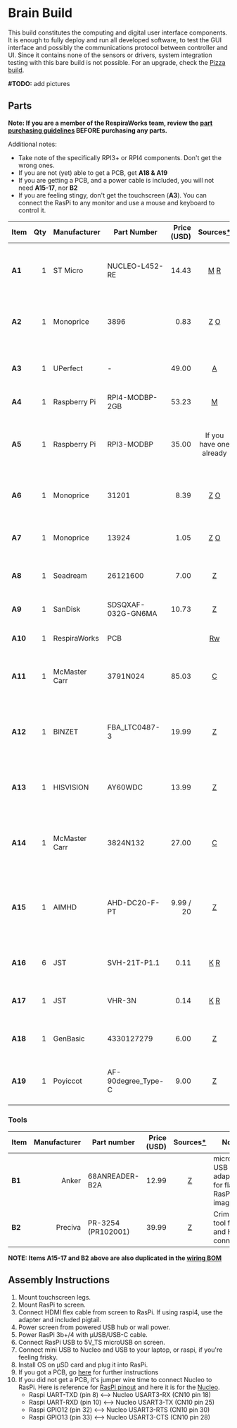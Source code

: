 # Brain Build

This build constitutes the computing and digital user interface components.
It is enough to fully deploy and run all developed software, to test the GUI interface and
possibly the communications protocol between controller and UI. Since it contains none of the sensors
or drivers, system integration testing with this bare build is not possible.
For an upgrade, check the [Pizza build](../pizza_build).

**#TODO:** add pictures

## Parts

**Note: If you are a member of the RespiraWorks team, review the [part purchasing guidelines][ppg]
BEFORE purchasing any parts.**

Additional notes:
- Take note of the specifically RPI3+ or RPI4 components. Don't get the wrong ones.
- If you are not (yet) able to get a PCB, get **A18 & A19**
- If you are getting a PCB, and a power cable is included, you will not need **A15-17**, nor **B2**
- If you are feeling stingy, don't get the touchscreen (**A3**). You can connect the RasPi to any monitor and use
a mouse and keyboard to control it.

[ppg]: ../../manufacturing/purchasing_guidelines.md

| Item  | Qty | Manufacturer  | Part Number        | Price (USD) | Sources[*][ppg]         | Notes |
| ----  |----:| --------------| ------------------ | -----------:|:-----------------------:| ----- |
|**A1** | 1   | ST Micro      | NUCLEO-L452-RE     | 14.43       | [M][a1mouser] [R][a1rs] | STM32 Nucleo dev board, make sure to **NOT get the -P** version |
|**A2** | 1   | Monoprice     | 3896               | 0.83        | [Z][a2amzn] [O][a2mono] | USB-A to miniUSB-B cable, power/data for Nucleo |
|**A3** | 1   | UPerfect      | -                  | 49.00       | [A][a3ali]              | 7" capacitive touchscreen with speakers, HDMI/USB |
|**A4** | 1   | Raspberry Pi  | RPI4-MODBP-2GB     | 53.23       | [M][a4mouser]           | Raspberry PI 4 |
|**A5** | 1   | Raspberry Pi  | RPI3-MODBP         | 35.00       | If you have one already | Raspberry PI 3B+ as an alternative to PI 4, **optional** substitute if you have one already|
|**A6** | 1   | Monoprice     | 31201              | 8.39        | [Z][a6amzn] [O][a6mono] | USB-A to USB-C cable, 3ft, **for RPI4** |
|**A7** | 1   | Monoprice     | 13924              | 1.05        | [Z][a7amzn] [O][a7mono] | USB-A to microUSB-B cable, 3ft, **only for RPI3B+** |
|**A8** | 1   | Seadream      | 26121600           | 7.00        | [Z][a8amzn]             | microHDMI adapter, **for RPI4** |
|**A9** | 1   | SanDisk       | SDSQXAF-032G-GN6MA | 10.73       | [Z][a9amzn]             | UHS-1 Class 10 micro SD, memory for Raspberry Pi |
|**A10**| 1   | RespiraWorks  | PCB                |             | [Rw][a10rw]             | RespiraWorks custom PCB |
|**A11**| 1   | McMaster Carr | 3791N024           | 85.03       | [C][a11mcmc]            | 12v Power supply adapter, medical grade, 9A, for **PCB** |
|**A12**| 1   | BINZET        | FBA_LTC0487-3      | 19.99       | [Z][a12amzn]            | 12v Power supply adapter, 10A, alternative for A11, for **PCB** |
|**A13**| 1   | HISVISION     | AY60WDC            | 13.99       | [Z][a13amzn]            | 12v Power supply adapter, 5A, alternative for A11-12, for **PCB** |
|**A14**| 1   | McMaster Carr | 3824N132           | 27.00       | [C][a14mcmc]            | 12v Power supply adapter, 5A, alternative for A11-13, for **PCB** |
|**A15**| 1   | AIMHD         | AHD-DC20-F-PT      | 9.99 / 20   | [Z][a15amzn]            | Female Power Pigtail DC 5.5mm x 2.1mm Connectors, for main power, for **PCB** |
|**A16**| 6   | JST           | SVH-21T-P1.1       | 0.11        | [K][a16digi] [R][a16rs] | VH crimps, for power connectors, for **PCB** |
|**A17**| 1   | JST           | VHR-3N             | 0.14        | [K][a17digi] [R][a17rs] | VH housing 3 pin, for main power, for **PCB** |
|**A18**| 1   | GenBasic      | 4330127279         | 6.00        | [Z][a18amzn]            | Jumper cables. for **non-PCB** build
|**A19**| 1   | Poyiccot      | AF-90degree_Type-C | 9.00        | [Z][a19amzn]            | USB-C elbow adapter. for **non-PCB** build |

[a1mouser]: https://www.mouser.com/ProductDetail/STMicroelectronics/NUCLEO-L452RE?qs=sGAEpiMZZMtw0nEwywcFgEEYp888DlnM1Y5kGes2rJIHvcJjT1ZDkw%3D%3D
[a1rs]:     https://export.rsdelivers.com/product/stmicroelectronics/nucleo-l452re/stmicroelectronics-stm32-nucleo-64-mcu/1261775
[a2amzn]:   https://www.amazon.com/AmazonBasics-USB-2-0-Cable-Male/dp/B00NH13S44/
[a2mono]:   https://www.monoprice.com/product?p_id=3896
[a3ali]:    https://www.aliexpress.com/item/4000747984746.html
[a4mouser]: https://www.mouser.com/ProductDetail/Raspberry-Pi/RPI4-MODBP-2GB-BULK?qs=%2Fha2pyFaduiq9oc0d1uK569Mu3%252BsSMVa9bhYkyZbjQ1oNl8pHrdrS2f8pDbixKgb
[a6amzn]:   https://www.amazon.com/JSAUX-Charger-Braided-Compatible-Samsung/dp/B076FPGWNZ/ref=sxin_7_ac_d_rm
[a6mono]:   https://www.monoprice.com/product?p_id=31201
[a7amzn]:   https://www.amazon.com/dp/B07JBN6C5C/
[a7mono]:   https://www.monoprice.com/product?p_id=13924
[a8amzn]:   https://www.amazon.com/Seadream-Degree-Down-toward-Adapter-Connector/dp/B01EQC345A/
[a9amzn]:   https://www.amazon.com/dp/B06XWMQ81P
[a10rw]:    ../../pcb
[a11mcmc]:  https://www.mcmaster.com/3791N024
[a12amzn]:  https://www.amazon.com/gp/product/B00Z9X4GLW
[a13amzn]:  https://www.amazon.com/gp/product/B01MYXTA6N
[a14mcmc]:  https://www.mcmaster.com/3824N132
[a15amzn]:   https://www.amazon.com/Connectors-Upgraded-Surveillance-Transformer-Connection/dp/B0768V9V5Q
[a16digi]:   https://www.digikey.com/short/z44fjr
[a16rs]:    https://export.rsdelivers.com/product/jst/svh-41t-p11/jst-nv-vh-female-crimp-terminal-contact-16awg-svh/7620692
[a17digi]:   https://www.digikey.com/short/z44fwp
[a17rs]:    https://export.rsdelivers.com/product/jst/vhr-3n/jst-vhr-female-connector-housing-396mm-pitch-3/8201175
[a18amzn]:  https://www.amazon.com/GenBasic-Piece-Female-Jumper-Wires/dp/B01L5ULRUA/
[a19amzn]:  https://www.amazon.com/Poyiccot-2-Pack-Degree-Adapter-Extension/dp/B071XHQJG8/

### Tools

| Item | Manufacturer  | Part number        | Price (USD) | Sources[*][ppg] | Notes |
| ---- |--------------:| ------------------ | -----------:|:---------------:|------ |
|**B1**| Anker         | 68ANREADER-B2A     | 12.99       | [Z][b1amzn]     | microSD-USB adapter, for flashing RasPi images |
|**B2**| Preciva       | PR-3254 (PR102001) | 39.99       | [Z][b2amzn]     | Crimping tool for HX and HV connectors |

[b1amzn]:https://www.amazon.com/Anker-Portable-Reader-RS-MMC-Micro/dp/B006T9B6R2
[b2amzn]:https://www.amazon.com/gp/product/B07R1H3Z8X

**NOTE: Items **A15-17** and **B2** above are also duplicated in the [wiring BOM](../../design/electrical-system/wiring.md)**

## Assembly Instructions

1. Mount touchscreen legs.
2. Mount RasPi to screen.
3. Connect HDMI flex cable from screen to RasPi. If using raspi4, use the adapter and included pigtail.
4. Power screen from powered USB hub or wall power.
5. Power RasPi 3b+/4 with μUSB/USB-C cable.
6. Connect RasPi USB to 5V_TS microUSB on screen.
7. Connect mini USB to Nucleo and USB to your laptop, or raspi, if you're feeling frisky.
8. Install OS on μSD card and plug it into RasPi.
9. If you got a PCB, go [here](../../pcb) for further instructions
10. If you did not get a PCB, it's jumper wire time to connect Nucleo to RasPi.
Here is reference for [RasPi pinout](https://pinout.xyz/pinout/pin2_5v_power) and here it is for the [Nucleo](https://docs.zephyrproject.org/latest/_images/nucleo_l452re_pinout.png).
    - Raspi UART-TXD (pin 8) <--> Nucleo USART3-RX (CN10 pin 18)
    - Raspi UART-RXD (pin 10) <--> Nucleo USART3-TX (CN10 pin 25)
    - Raspi GPIO12 (pin 32) <--> Nucleo USART3-RTS (CN10 pin 30)
    - Raspi GPIO13 (pin 33) <--> Nucleo USART3-CTS (CN10 pin 28)
